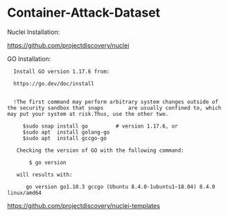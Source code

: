# Container-Attack-Dataset


Nuclei Installation:

https://github.com/projectdiscovery/nuclei


  GO Installation:
  
      Install GO version 1.17.6 from:
  
      https://go.dev/doc/install
      
        
      !The first command may perform arbitrary system changes outside of the security sandbox that snaps        are usually confined to, which may put your system at risk.Thus, use the other two.
    
         $sudo snap install go         # version 1.17.6, or
         $sudo apt  install golang-go
         $sudo apt  install gccgo-go

       Checking the version of GO with the following command:
          
           $ go version
           
       will results with:
       
          go version go1.10.3 gccgo (Ubuntu 8.4.0-1ubuntu1~18.04) 8.4.0 linux/amd64


https://github.com/projectdiscovery/nuclei-templates


  
